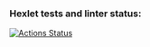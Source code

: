 ### Hexlet tests and linter status:
[![Actions Status](https://github.com/jullinn/qa-engineer-project-84/workflows/hexlet-check/badge.svg)](https://github.com/jullinn/qa-engineer-project-84/actions)